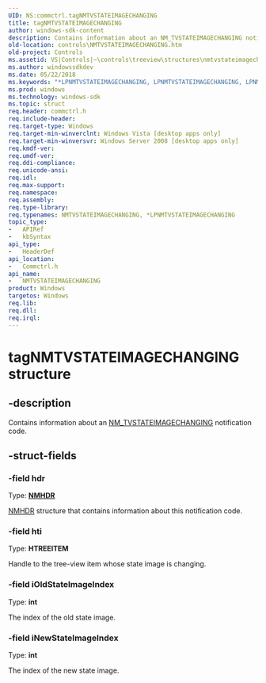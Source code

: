 ```yaml
---
UID: NS:commctrl.tagNMTVSTATEIMAGECHANGING
title: tagNMTVSTATEIMAGECHANGING
author: windows-sdk-content
description: Contains information about an NM_TVSTATEIMAGECHANGING notification code.
old-location: controls\NMTVSTATEIMAGECHANGING.htm
old-project: Controls
ms.assetid: VS|Controls|~\controls\treeview\structures\nmtvstateimagechanging.htm
ms.author: windowssdkdev
ms.date: 05/22/2018
ms.keywords: "*LPNMTVSTATEIMAGECHANGING, LPNMTVSTATEIMAGECHANGING, LPNMTVSTATEIMAGECHANGING structure pointer [Windows Controls], NMTVSTATEIMAGECHANGING, NMTVSTATEIMAGECHANGING structure [Windows Controls], _shell_NMTVSTATEIMAGECHANGING, _shell_NMTVSTATEIMAGECHANGING_cpp, commctrl/LPNMTVSTATEIMAGECHANGING, commctrl/NMTVSTATEIMAGECHANGING, controls.NMTVSTATEIMAGECHANGING, controls._shell_NMTVSTATEIMAGECHANGING, tagNMTVSTATEIMAGECHANGING"
ms.prod: windows
ms.technology: windows-sdk
ms.topic: struct
req.header: commctrl.h
req.include-header: 
req.target-type: Windows
req.target-min-winverclnt: Windows Vista [desktop apps only]
req.target-min-winversvr: Windows Server 2008 [desktop apps only]
req.kmdf-ver: 
req.umdf-ver: 
req.ddi-compliance: 
req.unicode-ansi: 
req.idl: 
req.max-support: 
req.namespace: 
req.assembly: 
req.type-library: 
req.typenames: NMTVSTATEIMAGECHANGING, *LPNMTVSTATEIMAGECHANGING
topic_type:
-	APIRef
-	kbSyntax
api_type:
-	HeaderDef
api_location:
-	Commctrl.h
api_name:
-	NMTVSTATEIMAGECHANGING
product: Windows
targetos: Windows
req.lib: 
req.dll: 
req.irql: 
---
```


# tagNMTVSTATEIMAGECHANGING structure


## -description


Contains information about an <a href="https://msdn.microsoft.com/8e42d8b3-5e76-4d03-94b0-3e4583669095">NM_TVSTATEIMAGECHANGING</a> notification code.


## -struct-fields




### -field hdr

Type: <b><a href="https://msdn.microsoft.com/0c8b116b-82ad-495a-b19d-8c172e0b2608">NMHDR</a></b>


<a href="https://msdn.microsoft.com/0c8b116b-82ad-495a-b19d-8c172e0b2608">NMHDR</a> structure that contains information about this notification code.


### -field hti

Type: <b>HTREEITEM</b>

Handle to the tree-view item whose state image is changing.


### -field iOldStateImageIndex

Type: <b>int</b>

The index of the old state image.


### -field iNewStateImageIndex

Type: <b>int</b>

The index of the new state image.

